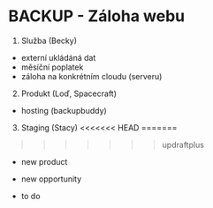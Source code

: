 # BACKUP - Záloha webu

1. Služba (Becky)

- externí ukládáná dat 
- měsíční poplatek
- záloha na konkrétním cloudu (serveru)

2. Produkt (Loď, Spacecraft)

- hosting (backupbuddy)

3. Staging (Stacy)
<<<<<<< HEAD
=======



>>>>>>> updraftplus

- new product
- new opportunity

- to do
